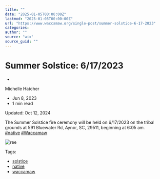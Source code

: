 ```yaml
---
title: ""
date: "2025-01-05T00:00:00Z"
lastmod: "2025-01-05T00:00:00Z"
url: "https://www.waccamaw.org/single-post/summer-solstice-6-17-2023"
categories:
author: ""
source: "wix"
source_guid: ""
---
```


# Summer Solstice: 6/17/2023

-

Michelle Hatcher
- Jun 8, 2023
- 1 min read

Updated: Oct 12, 2024

The Summer Solstice fire ceremony will be held on 6/17/2023 on the tribal grounds at 591 Bluewater Rd, Aynor, SC, 29511, beginning at 6:05 am. [#native](https://www.facebook.com/hashtag/native?__eep__=6&__cft__[0]=AZVzD4MzeCAs0DGvh7SEElQgew5am5Wm3IhxP5qS4BmtYBJ-G04mTXinXrHHqxqXXAHB0qEcXvM6IgFaBb0W7iqUJD6lTi2ma1kixl-hNvmtM8W4zkJXqevDU0_fW8zXsVr57ApqhR9QV0WrelPE0qkwWugKKoB9GjMU5wVk2xT5UckQOBWnWc1wLSsdVNF4wNU&__tn__=*NK-R) [#Waccamaw](https://www.facebook.com/hashtag/waccamaw?__eep__=6&__cft__[0]=AZVzD4MzeCAs0DGvh7SEElQgew5am5Wm3IhxP5qS4BmtYBJ-G04mTXinXrHHqxqXXAHB0qEcXvM6IgFaBb0W7iqUJD6lTi2ma1kixl-hNvmtM8W4zkJXqevDU0_fW8zXsVr57ApqhR9QV0WrelPE0qkwWugKKoB9GjMU5wVk2xT5UckQOBWnWc1wLSsdVNF4wNU&__tn__=*NK-R)

![ree](https://static.wixstatic.com/media/98a108_4ad88d02d5fd4f448e89104c7482be82~mv2.jpg/v1/fill/w_144,h_160,al_c,q_80,usm_0.66_1.00_0.01,blur_2,enc_avif,quality_auto/98a108_4ad88d02d5fd4f448e89104c7482be82~mv2.jpg)

Tags:

- [solstice](https://www.waccamaw.org/updates/tags/solstice)
- [native](https://www.waccamaw.org/updates/tags/native-1)
- [waccamaw](https://www.waccamaw.org/updates/tags/waccamaw)

